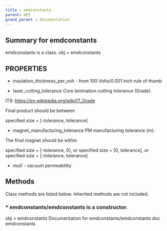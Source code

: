 ```yaml
---
title : emdconstants
parent: API
grand_parent : Documentation
---
```

## Summary for emdconstants
emdconstants is a class.
obj = emdconstants
## PROPERTIES
* insulation_thickness_per_volt - from 100 Volts/0.001 inch rule of thumb

* laser_cutting_tolerance Core lamination cutting tolerance (Grade).

IT9:
https://en.wikipedia.org/wiki/IT_Grade

Final product should be between

specified size + [-tolerance, tolerance]

* magnet_manufacturing_tolerance PM manufacturing tolerance (m).

The final magnet should be within

specified size + [-tolerance, 0], or
specified size + [0, tolerance], or
specified size + [-tolerance, tolerance]

* mu0 - vacuum permeability

## Methods
Class methods are listed below. Inherited methods are not included.
### * emdconstants/emdconstants is a constructor.
obj = emdconstants
Documentation for emdconstants/emdconstants
doc emdconstants

